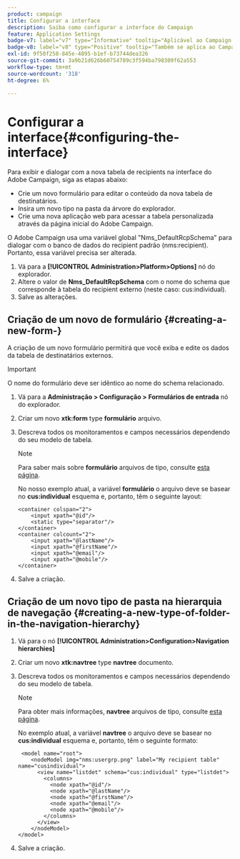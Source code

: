 ```yaml
---
product: campaign
title: Configurar a interface
description: Saiba como configurar a interface do Campaign
feature: Application Settings
badge-v7: label="v7" type="Informative" tooltip="Aplicável ao Campaign Classic v7"
badge-v8: label="v8" type="Positive" tooltip="Também se aplica ao Campaign v8"
exl-id: 9f50f258-845e-4895-b1ef-b73744dea326
source-git-commit: 3a9b21d626b60754789c3f594ba798309f62a553
workflow-type: tm+mt
source-wordcount: '318'
ht-degree: 6%

---
```


# Configurar a interface{#configuring-the-interface}



Para exibir e dialogar com a nova tabela de recipients na interface do Adobe Campaign, siga as etapas abaixo:

* Crie um novo formulário para editar o conteúdo da nova tabela de destinatários.
* Insira um novo tipo na pasta da árvore do explorador.
* Crie uma nova aplicação web para acessar a tabela personalizada através da página inicial do Adobe Campaign.

O Adobe Campaign usa uma variável global &quot;Nms_DefaultRcpSchema&quot; para dialogar com o banco de dados do recipient padrão (nms:recipient). Portanto, essa variável precisa ser alterada.

1. Vá para a **[!UICONTROL Administration>Platform>Options]** nó do explorador.
1. Altere o valor de **Nms_DefaultRcpSchema** com o nome do schema que corresponde à tabela do recipient externo (neste caso: cus:individual).
1. Salve as alterações.

## Criação de um novo de formulário {#creating-a-new-form-}

A criação de um novo formulário permitirá que você exiba e edite os dados da tabela de destinatários externos.

>[!IMPORTANT]
>
>O nome do formulário deve ser idêntico ao nome do schema relacionado.

1. Vá para a **Administração > Configuração > Formulários de entrada** nó do explorador.
1. Criar um novo **xtk:form** type **formulário** arquivo.
1. Descreva todos os monitoramentos e campos necessários dependendo do seu modelo de tabela.

   >[!NOTE]
   >
   >Para saber mais sobre **formulário** arquivos de tipo, consulte [esta página](../../configuration/using/identifying-a-form.md).

   No nosso exemplo atual, a variável **formulário** o arquivo deve se basear no **cus:individual** esquema e, portanto, têm o seguinte layout:

   ```
   <container colspan="2">
       <input xpath="@id"/>
       <static type="separator"/>
   </container>
   <container colcount="2">
       <input xpath="@lastName"/>
       <input xpath="@firstName"/>
       <input xpath="@email"/>
       <input xpath="@mobile"/>
   </container> 
   ```

1. Salve a criação.

## Criação de um novo tipo de pasta na hierarquia de navegação {#creating-a-new-type-of-folder-in-the-navigation-hierarchy}

1. Vá para o nó **[!UICONTROL Administration>Configuration>Navigation hierarchies]**
1. Criar um novo **xtk:navtree** type **navtree** documento.
1. Descreva todos os monitoramentos e campos necessários dependendo do seu modelo de tabela.

   >[!NOTE]
   >
   >Para obter mais informações, **navtree** arquivos de tipo, consulte [esta página](../../platform/using/adobe-campaign-explorer.md#about-navigation-hierarchy).

   No exemplo atual, a variável **navtree** o arquivo deve se basear no **cus:individual** esquema e, portanto, têm o seguinte formato:

   ```
    <model name="root">
       <nodeModel img="nms:usergrp.png" label="My recipient table" name="cusindividual">
         <view name="listdet" schema="cus:individual" type="listdet">
           <columns>
             <node xpath="@id"/>
             <node xpath="@lastName"/>
             <node xpath="@firstName"/>
             <node xpath="@email"/>
             <node xpath="@mobile"/>
           </columns>
         </view>
       </nodeModel>
   </model>
   ```

1. Salve a criação.
